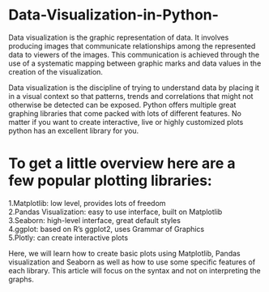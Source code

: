 # Data-Visualization-in-Python-
Data visualization is the graphic representation of data. It involves producing images that communicate relationships among the represented data to viewers of the images. This communication is achieved through the use of a systematic mapping between graphic marks and data values in the creation of the visualization.

Data visualization is the discipline of trying to understand data by placing it in a visual context so that patterns, trends and correlations that might not otherwise be detected can be exposed.
Python offers multiple great graphing libraries that come packed with lots of different features. No matter if you want to create interactive, live or highly customized plots python has an excellent library for you.

# To get a little overview here are a few popular plotting libraries:      
1.Matplotlib: low level, provides lots of freedom      
2.Pandas Visualization: easy to use interface, built on Matplotlib        
3.Seaborn: high-level interface, great default styles        
4.ggplot: based on R’s ggplot2, uses Grammar of Graphics        
5.Plotly: can create interactive plots       

Here, we will learn how to create basic plots using Matplotlib, Pandas visualization and Seaborn as well as how to use some specific features of each library. This article will focus on the syntax and not on interpreting the graphs. 
